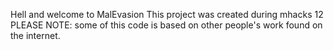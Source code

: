 Hell and welcome to MalEvasion
This project was created during mhacks 12
PLEASE NOTE: some of this code is based on other people's work found on the internet.
